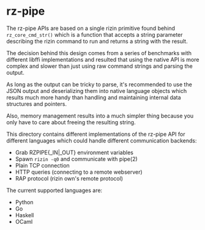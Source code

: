 rz-pipe
======

The rz-pipe APIs are based on a single rizin primitive found behind `rz_core_cmd_str()`
which is a function that accepts a string parameter describing the rizin command to
run and returns a string with the result.

The decision behind this design comes from a series of benchmarks with different
libffi implementations and resulted that using the native API is more complex and
slower than just using raw command strings and parsing the output.

As long as the output can be tricky to parse, it's recommended to use the JSON
output and deserializing them into native language objects which results much more
handy than handling and maintaining internal data structures and pointers.

Also, memory management results into a much simpler thing because you only have
to care about freeing the resulting string.

This directory contains different implementations of the rz-pipe API for different
languages which could handle different communication backends:

  * Grab RZPIPE{_IN|_OUT} environment variables
  * Spawn `rizin -q0` and communicate with pipe(2)
  * Plain TCP connection
  * HTTP queries (connecting to a remote webserver)
  * RAP protocol (rizin own's remote protocol)

The current supported languages are:

  * Python
  * Go
  * Haskell
  * OCaml
